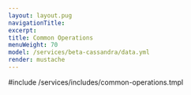 ```yaml
---
layout: layout.pug
navigationTitle:
excerpt:
title: Common Operations
menuWeight: 70
model: /services/beta-cassandra/data.yml
render: mustache
---
```

#include /services/includes/common-operations.tmpl
